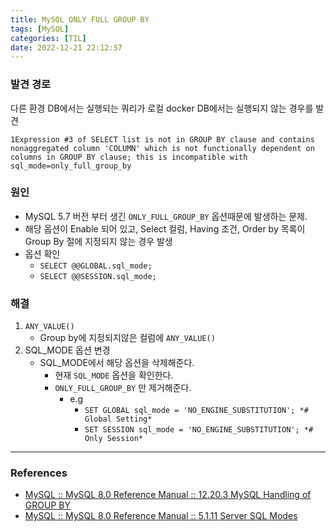 ```yaml
---
title: MySQL ONLY FULL GROUP BY
tags: [MySQL]
categories: [TIL]
date: 2022-12-21 22:12:57
---
```


### 발견 경로
다른 환경 DB에서는 실행되는 쿼리가 로컬 docker DB에서는 실행되지 않는 경우를 발견
```
1Expression #3 of SELECT list is not in GROUP BY clause and contains nonaggregated column 'COLUMN' which is not functionally dependent on columns in GROUP BY clause; this is incompatible with sql_mode=only_full_group_by
```

### 원인
-   MySQL 5.7 버전 부터 생긴 `ONLY_FULL_GROUP_BY` 옵션때문에 발생하는 문제.
-   해당 옵션이 Enable 되어 있고, Select 컬럼, Having 조건, Order by 목록이 Group By 절에 지정되지 않는 경우 발생
-   옵션 확인
    -   `SELECT @@GLOBAL.sql_mode;`
    -   `SELECT @@SESSION.sql_mode;`
### 해결
1.  `ANY_VALUE()`
    -   Group by에 지정되지않은 컬럼에 `ANY_VALUE()`
2.  SQL_MODE 옵션 변경
    -   SQL_MODE에서 해당 옵션을 삭제해준다.
        -   현재 `SQL_MODE` 옵션을 확인한다.
        -   `ONLY_FULL_GROUP_BY` 만 제거해준다.
            -   e.g
                -   `SET GLOBAL sql_mode = 'NO_ENGINE_SUBSTITUTION'; *# Global Setting*`
                -   `SET SESSION sql_mode = 'NO_ENGINE_SUBSTITUTION'; *# Only Session*`
---

### References
- [MySQL :: MySQL 8.0 Reference Manual :: 12.20.3 MySQL Handling of GROUP BY](https://dev.mysql.com/doc/refman/8.0/en/group-by-handling.html)
- [MySQL :: MySQL 8.0 Reference Manual :: 5.1.11 Server SQL Modes](https://dev.mysql.com/doc/refman/8.0/en/sql-mode.html#sqlmode_only_full_group_by)